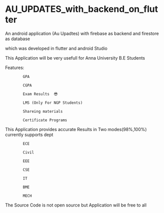 # AU_UPDATES_with_backend_on_flutter
An android application (Au Upadtes) with firebase as backend and firestore as database 


which was developed in flutter and android Studio


This Application will be very usefull for Anna University B.E Students 


Features: 

            GPA

            CGPA 

            Exam Results  😎
            
            LMS (Only For NGP Students)

            Shareing materials

            Certificate Programs

  
 This Application provides accurate Results in Two modes(98%,100%) currently supports dept 
  
            ECE

            Civil

            EEE

            CSE

            IT

            BME

            MECH



The Source Code is not open source but Application will be free to all


